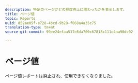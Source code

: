```yaml
---
description: 特定のページがどの程度売上に関わったかを表示します。
title: ページ値
topic: Reports
uuid: 852ae05f-e728-4bcd-9b28-f068a4a35c75
translation-type: tm+mt
source-git-commit: 99ee24efaa517e8da700c67818c111c4aa90dc02

---
```



# ページ値

ページ値レポートは廃止され、使用できなくなりました。

